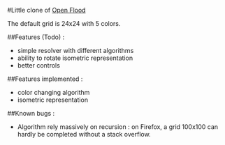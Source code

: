 #Little clone of [Open Flood](https://github.com/GunshipPenguin/open_flood)

The default grid is 24x24 with 5 colors.

##Features (Todo) :

  - simple resolver with different algorithms
  - ability to rotate isometric representation
  - better controls
  
##Features implemented :

  - color changing algorithm
  - isometric representation


##Known bugs :

  - Algorithm rely massively on recursion : on Firefox, a grid 100x100 can hardly be completed without a stack overflow.